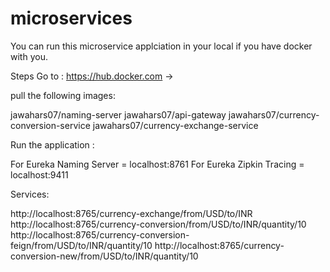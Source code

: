 # microservices

You can run this microservice applciation in your local if you have docker with you.



Steps 
Go to : https://hub.docker.com ->  

pull the following images:

jawahars07/naming-server
jawahars07/api-gateway
jawahars07/currency-conversion-service
jawahars07/currency-exchange-service

Run the application :

For Eureka Naming Server = localhost:8761
For Eureka Zipkin Tracing = localhost:9411

Services:

http://localhost:8765/currency-exchange/from/USD/to/INR
http://localhost:8765/currency-conversion/from/USD/to/INR/quantity/10
http://localhost:8765/currency-conversion-feign/from/USD/to/INR/quantity/10
http://localhost:8765/currency-conversion-new/from/USD/to/INR/quantity/10

